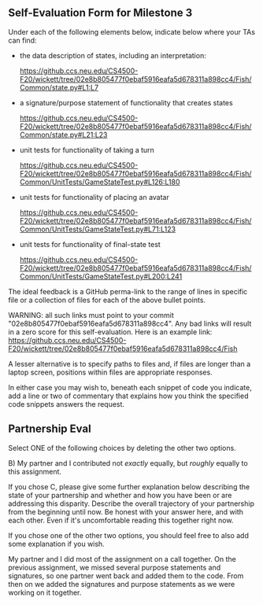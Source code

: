 ## Self-Evaluation Form for Milestone 3

Under each of the following elements below, indicate below where your
TAs can find:

- the data description of states, including an interpretation:

  https://github.ccs.neu.edu/CS4500-F20/wickett/tree/02e8b805477f0ebaf5916eafa5d678311a898cc4/Fish/Common/state.py#L1:L7

- a signature/purpose statement of functionality that creates states

  https://github.ccs.neu.edu/CS4500-F20/wickett/tree/02e8b805477f0ebaf5916eafa5d678311a898cc4/Fish/Common/state.py#L21:L23

- unit tests for functionality of taking a turn

  https://github.ccs.neu.edu/CS4500-F20/wickett/tree/02e8b805477f0ebaf5916eafa5d678311a898cc4/Fish/Common/UnitTests/GameStateTest.py#L126:L180

- unit tests for functionality of placing an avatar

  https://github.ccs.neu.edu/CS4500-F20/wickett/tree/02e8b805477f0ebaf5916eafa5d678311a898cc4/Fish/Common/UnitTests/GameStateTest.py#L71:L123

- unit tests for functionality of final-state test

  https://github.ccs.neu.edu/CS4500-F20/wickett/tree/02e8b805477f0ebaf5916eafa5d678311a898cc4/Fish/Common/UnitTests/GameStateTest.py#L200:L241

The ideal feedback is a GitHub perma-link to the range of lines in specific
file or a collection of files for each of the above bullet points.

  WARNING: all such links must point to your commit "02e8b805477f0ebaf5916eafa5d678311a898cc4".
  Any bad links will result in a zero score for this self-evaluation.
  Here is an example link:
    <https://github.ccs.neu.edu/CS4500-F20/wickett/tree/02e8b805477f0ebaf5916eafa5d678311a898cc4/Fish>

A lesser alternative is to specify paths to files and, if files are
longer than a laptop screen, positions within files are appropriate
responses.

In either case you may wish to, beneath each snippet of code you
indicate, add a line or two of commentary that explains how you think
the specified code snippets answers the request.

## Partnership Eval 

Select ONE of the following choices by deleting the other two options.

B) My partner and I contributed not *exactly* equally, but *roughly*
   equally to this assignment.

If you chose C, please give some further explanation below describing
the state of your partnership and whether and how you have been or are
addressing this disparity. Describe the overall trajectory of your
partnership from the beginning until now. Be honest with your answer
here, and with each other. Even if it's uncomfortable reading this
together right now.

If you chose one of the other two options, you should feel free to
also add some explanation if you wish. 

My partner and I did most of the assignment on a call together. On 
the previous assignment, we missed several purpose statements and signatures, so
one partner went back and added them to the code. From then on we added the signatures
and purpose statements as we were working on it together.

